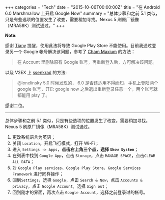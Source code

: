 +++
categories = "Tech"
date = "2015-10-06T00:00:00Z"
title = "在 Android 6.0 Marshmallow 上开启 Google Now"
summary = "总体步骤和之前 5.1 类似，只是有些选项的位置发生了改变，需要稍加寻找。Nexus 5 刷原厂镜像（MRA58K）测试通过。"
+++

**Note:**

感谢 [Tiany](https://disqus.com/by/disqus_6awjvNqfHQ/) 提醒，使用此法将导致 Google Play Store 不能使用。目前我通过登录另一个 Google 帐号解决该问题，参考了 [Cham Maxium](https://disqus.com/by/chammaxium/) 的方法：

> 在 Account 里删除原有 Google 账号，再重新登入后，方可解决该问题。

以及 V2EX 上 [ssenkrad](http://www.v2ex.com/member/ssenkrad) 的方法:

> @lonelinsky 5.0 时候发现的， 6.0 是否还适用不得而知，手机上登陆两个 google 账号，开启 google now 之后退出重新登录任意一个，两个账号就都能用 play 了。

感谢二位。

---

总体步骤和之前 5.1 类似，只是有些选项的位置发生了改变，需要稍加寻找。Nexus 5 刷原厂镜像（MRA58K）测试通过。

1. 更改系统语言为英语；
2. 关闭 `Location`，开启飞行模式，打开 Wi-Fi；
3. 进入 `Settings -> Apps`，**点击右上角三个点，选择 `Show System`**；
4. 在列表中找到 `Google App`，点击 `Storage`，点击 `MANAGE SPACE`，点击`CLEAR ALL DATA`；
5. 对 `Google Play services`、`Google Play Store`、`Google Services Framework` 进行同样操作；
6. 回到`Settings`，选择 `Google`，点击 `Search & Now`，点击 `Accounts & privacy`，点击 `Google Account`，选择 `Sign out`；
7. 回到刚才的界面，再次点击 `Google Account`，选择之前登录过的帐号。
